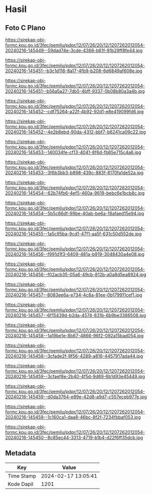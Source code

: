 # Hasil

## Foto C Plano

https://sirekap-obj-formc.kpu.go.id/3fec/pemilu/pdpr/12/07/26/20/12/1207262012054-20240216-145449--59dad74e-3cde-4366-b61f-91b29ff8fe44.jpg

https://sirekap-obj-formc.kpu.go.id/3fec/pemilu/pdpr/12/07/26/20/12/1207262012054-20240216-145451--b3c1d118-8a17-4fb9-b208-6d6849af608e.jpg

https://sirekap-obj-formc.kpu.go.id/3fec/pemilu/pdpr/12/07/26/20/12/1207262012054-20240216-145451--b56a5a27-7db5-4bff-9337-0b08b80a3a4b.jpg

https://sirekap-obj-formc.kpu.go.id/3fec/pemilu/pdpr/12/07/26/20/12/1207262012054-20240216-145452--cdf75264-a22f-4b92-92d1-e8e419099fd6.jpg

https://sirekap-obj-formc.kpu.go.id/3fec/pemilu/pdpr/12/07/26/20/12/1207262012054-20240216-145452--4e2b8ebd-90da-4312-bbf7-b6241ca09c22.jpg

https://sirekap-obj-formc.kpu.go.id/3fec/pemilu/pdpr/12/07/26/20/12/1207262012054-20240216-145453--140034fe-cf13-4041-8f6d-fb65e715c4a6.jpg

https://sirekap-obj-formc.kpu.go.id/3fec/pemilu/pdpr/12/07/26/20/12/1207262012054-20240216-145453--3f6b3bb3-b898-439c-883f-8170fa1de52a.jpg

https://sirekap-obj-formc.kpu.go.id/3fec/pemilu/pdpr/12/07/26/20/12/1207262012054-20240216-145454--62b74fb6-4ef5-460a-9619-bebc6e1bcb8c.jpg

https://sirekap-obj-formc.kpu.go.id/3fec/pemilu/pdpr/12/07/26/20/12/1207262012054-20240216-145454--5b5c66df-99be-40ab-be6a-18afaed15e94.jpg

https://sirekap-obj-formc.kpu.go.id/3fec/pemilu/pdpr/12/07/26/20/12/1207262012054-20240216-145455--1a5c95ba-9cd1-47f1-aa5f-631c50d552de.jpg

https://sirekap-obj-formc.kpu.go.id/3fec/pemilu/pdpr/12/07/26/20/12/1207262012054-20240216-145456--f991d1f3-6409-481a-b919-3048430a4e08.jpg

https://sirekap-obj-formc.kpu.go.id/3fec/pemilu/pdpr/12/07/26/20/12/1207262012054-20240216-145456--f02acb35-05a6-49cb-812b-a0a8d5ea8924.jpg

https://sirekap-obj-formc.kpu.go.id/3fec/pemilu/pdpr/12/07/26/20/12/1207262012054-20240216-145457--8083ee6a-e734-4c8a-81ee-0b179911cef1.jpg

https://sirekap-obj-formc.kpu.go.id/3fec/pemilu/pdpr/12/07/26/20/12/1207262012054-20240216-145457--6f15439d-b2da-4574-831b-6b9be3386508.jpg

https://sirekap-obj-formc.kpu.go.id/3fec/pemilu/pdpr/12/07/26/20/12/1207262012054-20240216-145458--1a19be1e-8b67-4866-96f2-092a15bad054.jpg

https://sirekap-obj-formc.kpu.go.id/3fec/pemilu/pdpr/12/07/26/20/12/1207262012054-20240216-145458--3cfade2f-9f56-4289-a816-4457917ada44.jpg

https://sirekap-obj-formc.kpu.go.id/3fec/pemilu/pdpr/12/07/26/20/12/1207262012054-20240216-145459--3cfaef8e-2b40-4f5d-9d69-6b1d93e45449.jpg

https://sirekap-obj-formc.kpu.go.id/3fec/pemilu/pdpr/12/07/26/20/12/1207262012054-20240216-145459--d0da3764-e89e-42d8-a9d7-c557eceb977e.jpg

https://sirekap-obj-formc.kpu.go.id/3fec/pemilu/pdpr/12/07/26/20/12/1207262012054-20240216-145459--1c160ca1-daa8-46bc-8f2f-7234fbbaf053.jpg

https://sirekap-obj-formc.kpu.go.id/3fec/pemilu/pdpr/12/07/26/20/12/1207262012054-20240216-145450--8c85ec44-3313-4719-b1b4-d22f6ff35dcb.jpg


## Metadata

| Key        | Value               |
| ---------- | ------------------- |
| Time Stamp | 2024-02-17 13:05:41 |
| Kode Dapil | 1201                |



